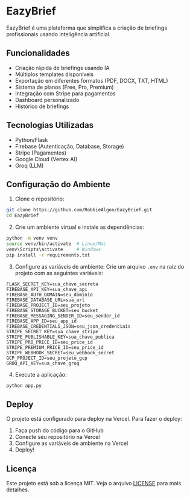 # EazyBrief

EazyBrief é uma plataforma que simplifica a criação de briefings profissionais usando inteligência artificial.

## Funcionalidades

- Criação rápida de briefings usando IA
- Múltiplos templates disponíveis
- Exportação em diferentes formatos (PDF, DOCX, TXT, HTML)
- Sistema de planos (Free, Pro, Premium)
- Integração com Stripe para pagamentos
- Dashboard personalizado
- Histórico de briefings

## Tecnologias Utilizadas

- Python/Flask
- Firebase (Autenticação, Database, Storage)
- Stripe (Pagamentos)
- Google Cloud (Vertex AI)
- Groq (LLM)

## Configuração do Ambiente

1. Clone o repositório:
```bash
git clone https://github.com/RobbieAlgon/EazyBrief.git
cd EazyBrief
```

2. Crie um ambiente virtual e instale as dependências:
```bash
python -m venv venv
source venv/bin/activate  # Linux/Mac
venv\Scripts\activate     # Windows
pip install -r requirements.txt
```

3. Configure as variáveis de ambiente:
Crie um arquivo `.env` na raiz do projeto com as seguintes variáveis:
```
FLASK_SECRET_KEY=sua_chave_secreta
FIREBASE_API_KEY=sua_chave_api
FIREBASE_AUTH_DOMAIN=seu_dominio
FIREBASE_DATABASE_URL=sua_url
FIREBASE_PROJECT_ID=seu_projeto
FIREBASE_STORAGE_BUCKET=seu_bucket
FIREBASE_MESSAGING_SENDER_ID=seu_sender_id
FIREBASE_APP_ID=seu_app_id
FIREBASE_CREDENTIALS_JSON=seu_json_credenciais
STRIPE_SECRET_KEY=sua_chave_stripe
STRIPE_PUBLISHABLE_KEY=sua_chave_publica
STRIPE_PRO_PRICE_ID=seu_price_id
STRIPE_PREMIUM_PRICE_ID=seu_price_id
STRIPE_WEBHOOK_SECRET=seu_webhook_secret
GCP_PROJECT_ID=seu_projeto_gcp
GROQ_API_KEY=sua_chave_groq
```

4. Execute a aplicação:
```bash
python app.py
```

## Deploy

O projeto está configurado para deploy na Vercel. Para fazer o deploy:

1. Faça push do código para o GitHub
2. Conecte seu repositório na Vercel
3. Configure as variáveis de ambiente na Vercel
4. Deploy!

## Licença

Este projeto está sob a licença MIT. Veja o arquivo [LICENSE](LICENSE) para mais detalhes. 